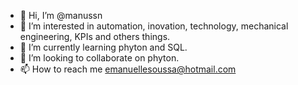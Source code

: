 - 👋 Hi, I’m @manussn
- 👀 I’m interested in automation, inovation, technology, mechanical engineering, KPIs and others things.
- 🌱 I’m currently learning phyton and SQL.
- 💞️ I’m looking to collaborate on phyton.
- 📫 How to reach me emanuellesoussa@hotmail.com

<!---
manussn/manussn is a ✨ special ✨ repository because its `README.md` (this file) appears on your GitHub profile.
You can click the Preview link to take a look at your changes.
--->
